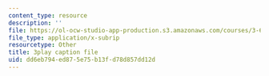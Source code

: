 ```yaml
---
content_type: resource
description: ''
file: https://ol-ocw-studio-app-production.s3.amazonaws.com/courses/3-60-symmetry-structure-and-tensor-properties-of-materials-fall-2005/dd6eb794ed875e75b13fd78d857dd12d_e-DMqNXtT9Q.vtt
file_type: application/x-subrip
resourcetype: Other
title: 3play caption file
uid: dd6eb794-ed87-5e75-b13f-d78d857dd12d
---
```

